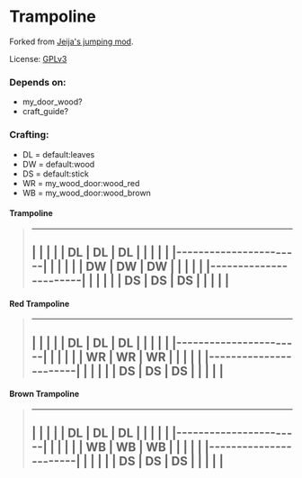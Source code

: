 # Trampoline

Forked from [Jeija's jumping mod](https://forum.minetest.net/viewtopic.php?t=2957).

License: [GPLv3](LICENSE.txt)


### Depends on:
* my_door_wood?
* craft_guide?


### Crafting:
* DL = default:leaves
* DW = default:wood
* DS = default:stick
* WR = my_wood_door:wood_red
* WB = my_wood_door:wood_brown


#### Trampoline

>  -----------------------
> |		|		|		|
> |  DL	|  DL	|  DL	|
> |		|		|		|
> |-----------------------|
> |		|		|		|
> |  DW	|  DW	|  DW	|
> |		|		|		|
> |-----------------------|
> |		|		|		|
> |  DS	|  DS	|  DS	|
> |		|		|		|
>  -----------------------


#### Red Trampoline

>  -----------------------
> |		|		|		|
> |  DL	|  DL	|  DL	|
> |		|		|		|
> |-----------------------|
> |		|		|		|
> |  WR	|  WR	|  WR	|
> |		|		|		|
> |-----------------------|
> |		|		|		|
> |  DS	|  DS	|  DS	|
> |		|		|		|
>  -----------------------


#### Brown Trampoline

>  -----------------------
> |		|		|		|
> |  DL	|  DL	|  DL	|
> |		|		|		|
> |-----------------------|
> |		|		|		|
> |  WB	|  WB	|  WB	|
> |		|		|		|
> |-----------------------|
> |		|		|		|
> |  DS	|  DS	|  DS	|
> |		|		|		|
>  -----------------------

